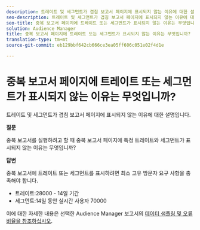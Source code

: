 ```yaml
---
description: 트레이트 및 세그먼트가 겹침 보고서 페이지에 표시되지 않는 이유에 대한 설명입니다.
seo-description: 트레이트 및 세그먼트가 겹침 보고서 페이지에 표시되지 않는 이유에 대한 설명입니다.
seo-title: 중복 보고서 페이지에 트레이트 또는 세그먼트가 표시되지 않는 이유는 무엇입니까?
solution: Audience Manager
title: 중복 보고서 페이지에 트레이트 또는 세그먼트가 표시되지 않는 이유는 무엇입니까?
translation-type: tm+mt
source-git-commit: eb129bbf642cb666ce3ea05ff606c051e02f4d1e

---
```



# 중복 보고서 페이지에 트레이트 또는 세그먼트가 표시되지 않는 이유는 무엇입니까?

트레이트 및 세그먼트가 겹침 보고서 페이지에 표시되지 않는 이유에 대한 설명입니다.

**질문**

중복 보고서를 실행하려고 할 때 중복 보고서 페이지에 특정 트레이트와 세그먼트가 표시되지 않는 이유는 무엇입니까?

**답변**

중복 보고서에 트레이트 또는 세그먼트를 표시하려면 최소 고유 방문자 요구 사항을 충족해야 합니다.


* 트레이트:28000 - 14일 기간
* 세그먼트:14일 동안 실시간 사용자 70000

이에 대한 자세한 내용은 선택한 Audience Manager 보고서의 [데이터 샘플링 및 오류 비율을 참조하십시오](/help/using/reporting/report-sampling.md).